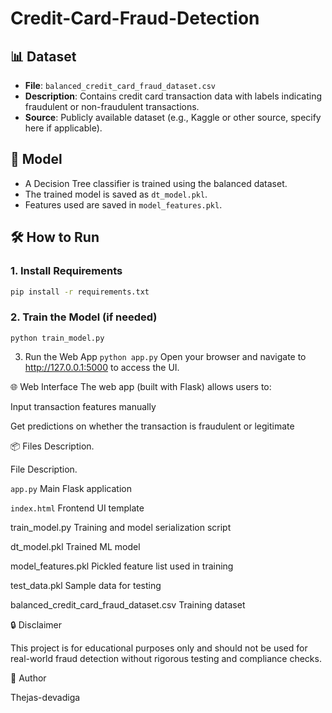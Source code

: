 # Credit-Card-Fraud-Detection


## 📊 Dataset

- **File**: `balanced_credit_card_fraud_dataset.csv`
- **Description**: Contains credit card transaction data with labels indicating fraudulent or non-fraudulent transactions.
- **Source**: Publicly available dataset (e.g., Kaggle or other source, specify here if applicable).

## 🧠 Model

- A Decision Tree classifier is trained using the balanced dataset.
- The trained model is saved as `dt_model.pkl`.
- Features used are saved in `model_features.pkl`.

## 🛠️ How to Run

### 1. Install Requirements

```bash
pip install -r requirements.txt
```
### 2. Train the Model (if needed)
```python train_model.py```

3. Run the Web App
```python app.py```
Open your browser and navigate to http://127.0.0.1:5000 to access the UI.

🌐 Web Interface
The web app (built with Flask) allows users to:

Input transaction features manually

Get predictions on whether the transaction is fraudulent or legitimate

📦 Files Description.

File	Description.

```app.py```	Main Flask application

```index.html```	Frontend UI template

train_model.py	Training and model serialization script

dt_model.pkl	Trained ML model

model_features.pkl	Pickled feature list used in training

test_data.pkl	Sample data for testing

balanced_credit_card_fraud_dataset.csv	Training dataset





🔒 Disclaimer

This project is for educational purposes only and should not be used for real-world fraud detection without rigorous testing and compliance checks.

📌 Author

Thejas-devadiga

